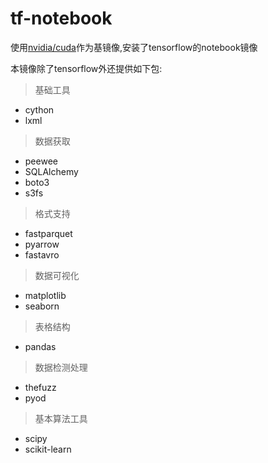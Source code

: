 # tf-notebook

使用[nvidia/cuda](https://hub.docker.com/r/nvidia/cuda)作为基镜像,安装了tensorflow的notebook镜像

本镜像除了tensorflow外还提供如下包:

>基础工具

+ cython
+ lxml

> 数据获取

+ peewee
+ SQLAlchemy
+ boto3
+ s3fs

> 格式支持

+ fastparquet
+ pyarrow
+ fastavro

> 数据可视化

+ matplotlib
+ seaborn

> 表格结构

+ pandas

> 数据检测处理

+ thefuzz
+ pyod

> 基本算法工具

+ scipy
+ scikit-learn